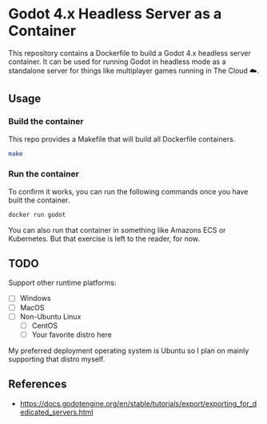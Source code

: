# Godot 4.x Headless Server as a Container

This repository contains a Dockerfile to build a Godot 4.x headless server container.
It can be used for running Godot in headless mode as a standalone server for 
things like multiplayer games running in The Cloud :cloud:.

## Usage

### Build the container

This repo provides a Makefile that will build all Dockerfile containers.

```bash
make
```

### Run the container

To confirm it works, you can run the following commands once you have built
the container.

```bash
docker run godot
```

You can also run that container in something like Amazons ECS or Kubernetes. But
that exercise is left to the reader, for now.

## TODO

Support other runtime platforms:

- [ ] Windows
- [ ] MacOS
- [ ] Non-Ubuntu Linux
    + [ ] CentOS
    + [ ] Your favorite distro here

My preferred deployment operating system is Ubuntu so I plan on mainly
supporting that distro myself.

## References

- https://docs.godotengine.org/en/stable/tutorials/export/exporting_for_dedicated_servers.html
